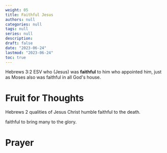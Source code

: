 ```yaml
---
weight: 05
title: Faithful Jesus
authors: null
categories: null
tags: null
series: null
description: 
draft: false
date: "2023-06-24"
lastmod: "2023-06-24"
toc: true
---
```


<!--more-->

Hebrews 3:2 ESV who (Jesus) was <b>faithful</b> to him who appointed him, just as Moses also was faithful in all God's house.

<h1>Fruit for Thoughts</h1>
Hebrews 2
qualities of Jesus Christ 
humble
faithful to the death.

faithful to bring many to the glory.

<h1>Prayer</h1>
